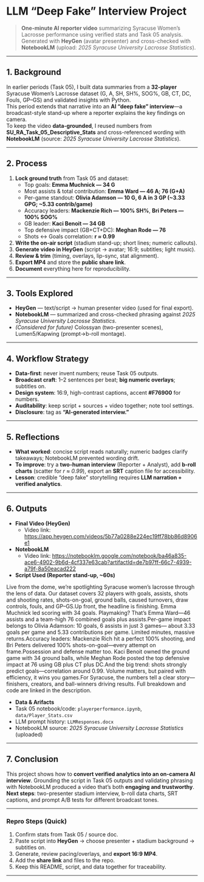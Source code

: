 # LLM “Deep Fake” Interview Project

> **One-minute AI reporter video** summarizing Syracuse Women’s Lacrosse performance using verified stats and Task 05 analysis. Generated with **HeyGen** (avatar presenter) and cross-checked with **NotebookLM** (upload: *2025 Syracuse University Lacrosse Statistics*).

---

## 1. Background
In earlier periods (Task 05), I built data summaries from a **32-player** Syracuse Women’s Lacrosse dataset (G, A, SH, SH%, SOG%, GB, CT, DC, Fouls, GP–GS) and validated insights with Python.  
This period extends that narrative into an **AI “deep fake” interview**—a broadcast-style stand-up where a reporter explains the key findings on camera.  
To keep the video **data-grounded**, I reused numbers from **SU_RA_Task_05_Descriptive_Stats** and cross-referenced wording with **NotebookLM** (source: *2025 Syracuse University Lacrosse Statistics*).

---

## 2. Process
1. **Lock ground truth** from Task 05 and dataset:
   - Top goals: **Emma Muchnick — 34 G**  
   - Most assists & total contribution: **Emma Ward — 46 A; 76 (G+A)**  
   - Per-game standout: **Olivia Adamson — 10 G, 6 A in 3 GP (~3.33 GPG; ~5.33 contrib/game)**  
   - Accuracy leaders: **Mackenzie Rich — 100% SH%**, **Bri Peters — 100% SOG%**  
   - GB leader: **Kaci Benoit — 34 GB**  
   - Top defensive impact (GB+CT+DC): **Meghan Rode — 76**  
   - Shots ↔ Goals correlation: **r ≈ 0.99**
2. **Write the on-air script** (stadium stand-up; short lines; numeric callouts).
3. **Generate video in HeyGen** (script → avatar; 16:9; subtitles; light music).
4. **Review & trim** (timing, overlays, lip-sync, stat alignment).
5. **Export MP4** and store the **public share link**.
6. **Document** everything here for reproducibility.

---

## 3. Tools Explored
- **HeyGen** — text/script → human presenter video (used for final export).
- **NotebookLM** — summarized and cross-checked phrasing against *2025 Syracuse University Lacrosse Statistics*.
- *(Considered for future)* Colossyan (two-presenter scenes), Lumen5/Kapwing (prompt→b-roll montage).

---

## 4. Workflow Strategy
- **Data-first**: never invent numbers; reuse Task 05 outputs.  
- **Broadcast craft**: 1–2 sentences per beat; **big numeric overlays**; subtitles on.  
- **Design system**: 16:9, high-contrast captions, accent **#F76900** for numbers.  
- **Auditability**: keep script + sources + video together; note tool settings.  
- **Disclosure**: tag as **“AI-generated interview.”**

---

## 5. Reflections
- **What worked**: concise script reads naturally; numeric badges clarify takeaways; NotebookLM prevented wording drift.  
- **To improve**: try a **two-human interview** (Reporter + Analyst), add **b-roll charts** (scatter for *r ≈ 0.99*), export an **SRT** caption file for accessibility.  
- **Lesson**: credible “deep fake” storytelling requires **LLM narration + verified analytics**.

---

## 6. Outputs
- **Final Video (HeyGen)**  
  - Video link: https://app.heygen.com/videos/5b77a0288e224ec19ff78bb86d8906e1
- **NotebookLM**
  - Video link: https://notebooklm.google.com/notebook/ba46a835-ace6-4902-9b6d-4cf337e63cab?artifactId=de7b97ff-66c7-4939-a79f-8a50eacad222
- **Script Used (Reporter stand-up, ~60s)**

Live from the dome, we’re spotlighting Syracuse women’s lacrosse through the lens of data.
Our dataset covers 32 players with goals, assists, shots and shooting rates, shots-on-goal,
ground balls, caused turnovers, draw controls, fouls, and GP–GS.Up front, the headline is finishing. Emma Muchnick led scoring with 34 goals.
Playmaking? That’s Emma Ward—46 assists and a team-high 76 combined goals plus assists.Per-game impact belongs to Olivia Adamson: 10 goals, 6 assists in just 3 games—
about 3.33 goals per game and 5.33 contributions per game. Limited minutes, massive returns.Accuracy leaders: Mackenzie Rich hit a perfect 100% shooting,
and Bri Peters delivered 100% shots-on-goal—every attempt on frame.Possession and defense matter too. Kaci Benoit owned the ground game with 34 ground balls,
while Meghan Rode posted the top defensive impact at 76 using GB plus CT plus DC.And the big trend: shots strongly predict goals—correlation around 0.99.
Volume matters, but paired with efficiency, it wins you games.For Syracuse, the numbers tell a clear story—finishers, creators, and ball-winners driving results.
Full breakdown and code are linked in the description.


- **Data & Arifacts**
- Task 05 notebook/code: `playerperformance.ipynb`, `data/Player_Stats.csv`
- LLM prompt history: `LLMResponses.docx`
- NotebookLM source: *2025 Syracuse University Lacrosse Statistics* (uploaded)

---

## 7. Conclusion
This project shows how to **convert verified analytics into an on-camera AI interview**. Grounding the script in Task 05 outputs and validating phrasing with NotebookLM produced a video that’s both **engaging and trustworthy**.  
**Next steps**: two-presenter stadium interview, b-roll data charts, SRT captions, and prompt A/B tests for different broadcast tones.

---

### Repro Steps (Quick)
1. Confirm stats from Task 05 / source doc.  
2. Paste script into **HeyGen** → choose presenter + stadium background → subtitles on.  
3. Generate, review pacing/overlays, and **export 16:9 MP4**.  
4. Add the **share link** and files to the repo.  
5. Keep this README, script, and data together for traceability.

---
